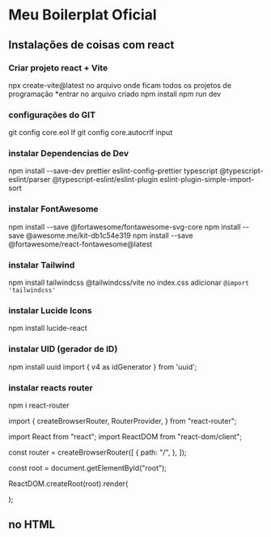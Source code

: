 # Meu Boilerplat Oficial

## Instalações de coisas com react

### Criar projeto react + Vite  

npx  create-vite@latest no arquivo onde ficam todos os projetos de programação
     *entrar no arquivo criado
npm install
npm run dev

### configurações do GIT

git config core.eol lf
git config core.autocrlf input

### instalar Dependencias de Dev

npm install --save-dev prettier eslint-config-prettier typescript @typescript-eslint/parser @typescript-eslint/eslint-plugin eslint-plugin-simple-import-sort

### instalar FontAwesome

npm install --save @fortawesome/fontawesome-svg-core
npm install --save @awesome.me/kit-db1c54e319
npm install --save @fortawesome/react-fontawesome@latest

### instalar  Tailwind

npm install tailwindcss @tailwindcss/vite
no index.css adicionar `@import 'tailwindcss'`

### instalar Lucide Icons

npm install lucide-react

### instalar UID (gerador de ID)

npm install uuid
import { v4 as idGenerator } from 'uuid';

### instalar reacts router

npm i react-router

import {
  createBrowserRouter,
  RouterProvider,
} from "react-router";

import React from "react";
import ReactDOM from "react-dom/client";

const router = createBrowserRouter([
  {
    path: "/",
    <!-- element: <div>Hello World</div>, -->
  },
]);

const root = document.getElementById("root");

ReactDOM.createRoot(root).render(
  <!-- <RouterProvider router={router} /> -->
);

## no HTML

<!-- <script src="https://cdn.counter.dev/script.js" data-id="33f78ff6-536a-45bc-92b9-1b262ec69e8d" data-utcoffset="-3"></script> -->
